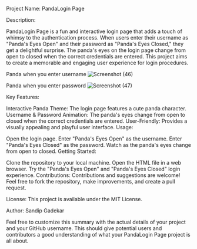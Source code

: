 Project Name: PandaLogin Page

Description:

PandaLogin Page is a fun and interactive login page that adds a touch of whimsy to the authentication process. When users enter their username as "Panda's Eyes Open" and their password as "Panda's Eyes Closed," they get a delightful surprise. The panda's eyes on the login page change from open to closed when the correct credentials are entered. This project aims to create a memorable and engaging user experience for login procedures.



 Panda when you enter username 
![Screenshot (46)](https://github.com/mrx-sandy/Login-Panda-/assets/140395297/f34bb16a-8970-427e-bed5-c4bf1fb9e7bf)



Panda when you enter password
![Screenshot (47)](https://github.com/mrx-sandy/Login-Panda-/assets/140395297/35f96f27-59bd-45e4-b888-dd3260d35c32)

Key Features:

Interactive Panda Theme: The login page features a cute panda character.
Username & Password Animation: The panda's eyes change from open to closed when the correct credentials are entered.
User-Friendly: Provides a visually appealing and playful user interface.
Usage:

Open the login page.
Enter "Panda's Eyes Open" as the username.
Enter "Panda's Eyes Closed" as the password.
Watch as the panda's eyes change from open to closed.
Getting Started:

Clone the repository to your local machine.
Open the HTML file in a web browser.
Try the "Panda's Eyes Open" and "Panda's Eyes Closed" login experience.
Contributions:
Contributions and suggestions are welcome! Feel free to fork the repository, make improvements, and create a pull request.

License:
This project is available under the MIT License.

Author:
Sandip Gadekar

Feel free to customize this summary with the actual details of your project and your GitHub username. This should give potential users and contributors a good understanding of what your PandaLogin Page project is all about.











